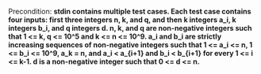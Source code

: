 Precondition: **stdin contains multiple test cases. Each test case contains four inputs: first three integers n, k, and q, and then k integers a_i, k integers b_i, and q integers d. n, k, and q are non-negative integers such that 1 <= k, q <= 10^5 and k <= n <= 10^9. a_i and b_i are strictly increasing sequences of non-negative integers such that 1 <= a_i <= n, 1 <= b_i <= 10^9, a_k = n, and a_i < a_{i+1} and b_i < b_{i+1} for every 1 <= i <= k-1. d is a non-negative integer such that 0 <= d <= n.**